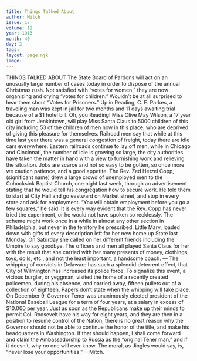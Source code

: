 ```yaml
---
title: Things Talked About
author: Mitch
issue: 17
volume: 12
year: 1913
month: 40
day: 2
tags:
layout: page.njk
image:
---
```

THINGS TALKED ABOUT    The State Board of Pardons will act on an unusually large number of cases today in order to dispose of the annual Christmas rush.    Not satisfied with “votes for women,” they are now organizing and crying “votes for children.” Wouldn’t be at all surprised to hear them shout “Votes for Prisoners.”    Up in Reading, C. E. Parkes, a traveling man was kept in jail for two months and 11 days awaiting trial because of a $1 hotel bill. Oh, you Reading!    Miss Olive May Wilson, a 17 year old girl from Jenkintown, will play Miss Santa Claus to 5000 children of this city including 53 of the children of men now in this place, who are deprived of giving this pleasure for themselves.    Railroad men say that while at this time last year there was a general congestion of freight, today there are idle cars everywhere. Eastern railroads continue to lay off men, while in Chicago and Cincinnati, the number of idle is growing so large, the city authorities have taken the matter in hand with a view to furnishing work and relieving the situation.    Jobs are scarce and not so easy to be gotten, so once more we caution patience, and a good appetite.    The Rev. Zed Hetzel Copp, (significant name) drew a large crowd of unemployed men to the Cohocksink Baptist Church, one night last week, through an advertisement stating that he would tell his congregation how to secure work.    He told them to start at City Hall and go eastward on Market street, and stop in every store and ask for employment. “You will obtain employment before you go a few squares,” he said.    It is every way evident that the Rev. Copp has never tried the experiment, or he would not have spoken so recklessly. The scheme might work once in a while in almost any other section in Philadelphia, but never in the territory he prescribed.    Little Mary, loaded down with gifts of every description left for her new home up State last Monday. On Saturday she called on her different friends including the Umpire to say goodbye.    The officers and men all played Santa Claus for her with the result that she carried with her many presents of money, clothings, toys, dolls, etc., and not the least important, a handsome coach. —   The whipping of convicts in Delaware has such a splendid deterrent effect, that City of Wilmington has increased its police force. To signalize this event, a vicious burglar, or yeggman, visited the home of a recently created policemen, during his absence, and carried away, fifteen pullets out of a collection of eighteen. Papers don’t state when the whipping will take place.    On December 9, Governor Tener was unanimously elected president of the National Baseball League for a term of four years, at a salary in excess of $10.000 per year.    Just as soon as the Republicans make up their minds to permit Col. Roosevelt have his way for eight years, and they are then in a position to resume control of the Nation, there is no great reason why the Governor should not be able to continue the honor of the title, and make his headquarters in Washington. If that should happen, I shall come forward and claim the Ambassadorship to Russia as the “original Tener man,” and if it doesn’t, why no one will ever know. The moral, as Jingles would say, is, “never lose your opportunities.” —Mitch. 

